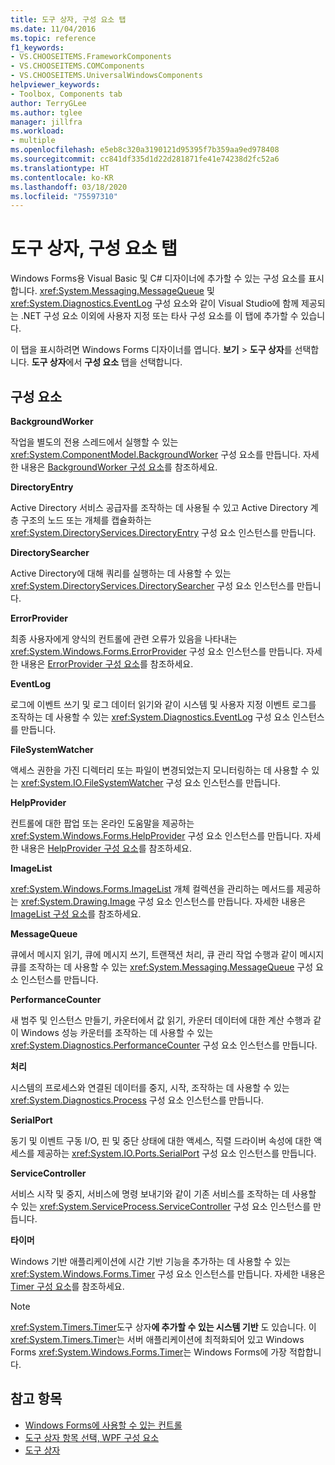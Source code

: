 ```yaml
---
title: 도구 상자, 구성 요소 탭
ms.date: 11/04/2016
ms.topic: reference
f1_keywords:
- VS.CHOOSEITEMS.FrameworkComponents
- VS.CHOOSEITEMS.COMComponents
- VS.CHOOSEITEMS.UniversalWindowsComponents
helpviewer_keywords:
- Toolbox, Components tab
author: TerryGLee
ms.author: tglee
manager: jillfra
ms.workload:
- multiple
ms.openlocfilehash: e5eb8c320a3190121d95395f7b359aa9ed978408
ms.sourcegitcommit: cc841df335d1d22d281871fe41e74238d2fc52a6
ms.translationtype: HT
ms.contentlocale: ko-KR
ms.lasthandoff: 03/18/2020
ms.locfileid: "75597310"
---
```

# <a name="toolbox-components-tab"></a>도구 상자, 구성 요소 탭

Windows Forms용 Visual Basic 및 C# 디자이너에 추가할 수 있는 구성 요소를 표시합니다. <xref:System.Messaging.MessageQueue> 및 <xref:System.Diagnostics.EventLog> 구성 요소와 같이 Visual Studio에 함께 제공되는 .NET 구성 요소 이외에 사용자 지정 또는 타사 구성 요소를 이 탭에 추가할 수 있습니다.

이 탭을 표시하려면 Windows Forms 디자이너를 엽니다. **보기** > **도구 상자**를 선택합니다. **도구 상자**에서 **구성 요소** 탭을 선택합니다.

## <a name="components"></a>구성 요소

**BackgroundWorker**

작업을 별도의 전용 스레드에서 실행할 수 있는 <xref:System.ComponentModel.BackgroundWorker> 구성 요소를 만듭니다. 자세한 내용은 [BackgroundWorker 구성 요소](/dotnet/framework/winforms/controls/backgroundworker-component)를 참조하세요.

**DirectoryEntry**

Active Directory 서비스 공급자를 조작하는 데 사용될 수 있고 Active Directory 계층 구조의 노드 또는 개체를 캡슐화하는 <xref:System.DirectoryServices.DirectoryEntry> 구성 요소 인스턴스를 만듭니다.

**DirectorySearcher**

Active Directory에 대해 쿼리를 실행하는 데 사용할 수 있는 <xref:System.DirectoryServices.DirectorySearcher> 구성 요소 인스턴스를 만듭니다.

**ErrorProvider**

최종 사용자에게 양식의 컨트롤에 관련 오류가 있음을 나타내는 <xref:System.Windows.Forms.ErrorProvider> 구성 요소 인스턴스를 만듭니다. 자세한 내용은 [ErrorProvider 구성 요소](/dotnet/framework/winforms/controls/errorprovider-component-windows-forms)를 참조하세요.

**EventLog**

로그에 이벤트 쓰기 및 로그 데이터 읽기와 같이 시스템 및 사용자 지정 이벤트 로그를 조작하는 데 사용할 수 있는 <xref:System.Diagnostics.EventLog> 구성 요소 인스턴스를 만듭니다.

**FileSystemWatcher**

액세스 권한을 가진 디렉터리 또는 파일이 변경되었는지 모니터링하는 데 사용할 수 있는 <xref:System.IO.FileSystemWatcher> 구성 요소 인스턴스를 만듭니다.

**HelpProvider**

컨트롤에 대한 팝업 또는 온라인 도움말을 제공하는 <xref:System.Windows.Forms.HelpProvider> 구성 요소 인스턴스를 만듭니다. 자세한 내용은 [HelpProvider 구성 요소](/dotnet/framework/winforms/controls/helpprovider-component-windows-forms)를 참조하세요.

**ImageList**

<xref:System.Windows.Forms.ImageList> 개체 컬렉션을 관리하는 메서드를 제공하는 <xref:System.Drawing.Image> 구성 요소 인스턴스를 만듭니다. 자세한 내용은 [ImageList 구성 요소](/dotnet/framework/winforms/controls/imagelist-component-windows-forms)를 참조하세요.

**MessageQueue**

큐에서 메시지 읽기, 큐에 메시지 쓰기, 트랜잭션 처리, 큐 관리 작업 수행과 같이 메시지 큐를 조작하는 데 사용할 수 있는 <xref:System.Messaging.MessageQueue> 구성 요소 인스턴스를 만듭니다.

**PerformanceCounter**

새 범주 및 인스턴스 만들기, 카운터에서 값 읽기, 카운터 데이터에 대한 계산 수행과 같이 Windows 성능 카운터를 조작하는 데 사용할 수 있는 <xref:System.Diagnostics.PerformanceCounter> 구성 요소 인스턴스를 만듭니다.

**처리**

시스템의 프로세스와 연결된 데이터를 중지, 시작, 조작하는 데 사용할 수 있는 <xref:System.Diagnostics.Process> 구성 요소 인스턴스를 만듭니다.

**SerialPort**

동기 및 이벤트 구동 I/O, 핀 및 중단 상태에 대한 액세스, 직렬 드라이버 속성에 대한 액세스를 제공하는 <xref:System.IO.Ports.SerialPort> 구성 요소 인스턴스를 만듭니다.

**ServiceController**

서비스 시작 및 중지, 서비스에 명령 보내기와 같이 기존 서비스를 조작하는 데 사용할 수 있는 <xref:System.ServiceProcess.ServiceController> 구성 요소 인스턴스를 만듭니다.

**타이머**

Windows 기반 애플리케이션에 시간 기반 기능을 추가하는 데 사용할 수 있는 <xref:System.Windows.Forms.Timer> 구성 요소 인스턴스를 만듭니다. 자세한 내용은 [Timer 구성 요소](/dotnet/framework/winforms/controls/timer-component-windows-forms)를 참조하세요.

> [!NOTE]
> <xref:System.Timers.Timer>도구 상자**에 추가할 수 있는 시스템 기반** 도 있습니다. 이 <xref:System.Timers.Timer>는 서버 애플리케이션에 최적화되어 있고 Windows Forms <xref:System.Windows.Forms.Timer>는 Windows Forms에 가장 적합합니다.

## <a name="see-also"></a>참고 항목

- [Windows Forms에 사용할 수 있는 컨트롤](/dotnet/framework/winforms/controls/controls-to-use-on-windows-forms)
- [도구 상자 항목 선택, WPF 구성 요소](choose-toolbox-items-wpf-components.md)
- [도구 상자](../../ide/reference/toolbox.md)
